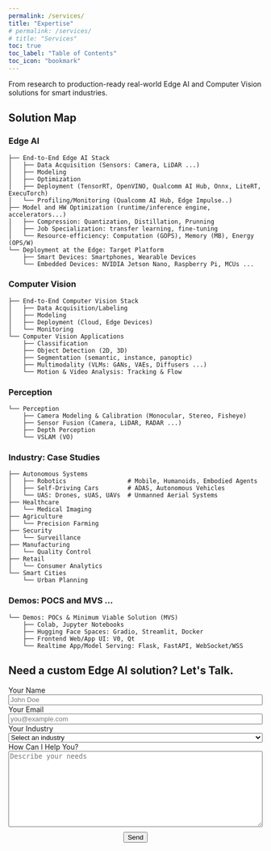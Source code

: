 ```yaml
---
permalink: /services/
title: "Expertise"
# permalink: /services/
# title: "Services"
toc: true
toc_label: "Table of Contents"
toc_icon: "bookmark"
---
```


From research to production-ready real-world Edge AI and Computer Vision solutions for smart industries.

## Solution Map

### Edge AI
```
├── End-to-End Edge AI Stack            
│   ├── Data Acquisition (Sensors: Camera, LiDAR ...)
│   ├── Modeling        
│   ├── Optimization                   
│   ├── Deployment (TensorRT, OpenVINO, Qualcomm AI Hub, Onnx, LiteRT, ExecuTorch)       
│   └── Profiling/Monitoring (Qualcomm AI Hub, Edge Impulse..)
├── Model and HW Optimization (runtime/inference engine, accelerators...)
│   ├── Compression: Quantization, Distillation, Prunning 
│   ├── Job Specialization: transfer learning, fine-tuning                                   
│   └── Resource-efficiency: Computation (GOPS), Memory (MB), Energy (OPS/W)
└── Deployment at the Edge: Target Platform
    ├── Smart Devices: Smartphones, Wearable Devices                                                     
    └── Embedded Devices: NVIDIA Jetson Nano, Raspberry Pi, MCUs ...  
```

### Computer Vision
```
├── End-to-End Computer Vision Stack            
│   ├── Data Acquisition/Labeling
│   ├── Modeling        
│   ├── Deployment (Cloud, Edge Devices)        
│   └── Monitoring
└── Computer Vision Applications
    ├── Classification
    ├── Object Detection (2D, 3D)        
    ├── Segmentation (semantic, instance, panoptic)                   
    ├── Multimodality (VLMs: GANs, VAEs, Diffusers ...)        
    └── Motion & Video Analysis: Tracking & Flow
```

### Perception
``` 
└── Perception
    ├── Camera Modeling & Calibration (Monocular, Stereo, Fisheye) 
    ├── Sensor Fusion (Camera, LiDAR, RADAR ...)                   
    ├── Depth Perception                                                     
    └── VSLAM (VO) 
``` 

### Industry: Case Studies
```
├── Autonomous Systems           
│   ├── Robotics                 # Mobile, Humanoids, Embodied Agents
│   ├── Self-Driving Cars        # ADAS, Autonomous Vehicles
│   └── UAS: Drones, sUAS, UAVs  # Unmanned Aerial Systems
├── Healthcare 
│   └── Medical Imaging 
├── Agriculture   
│   └── Precision Farming
├── Security
│   └── Surveillance
├── Manufacturing 
│   └── Quality Control
├── Retail 
│   └── Consumer Analytics
└── Smart Cities
    └── Urban Planning
```

### Demos: POCS and MVS ... 
```
└── Demos: POCs & Minimum Viable Solution (MVS)
    ├── Colab, Jupyter Notebooks                                                      
    ├── Hugging Face Spaces: Gradio, Streamlit, Docker                                                     
    ├── Frontend Web/App UI: V0, Qt                                                      
    └── Realtime App/Model Serving: Flask, FastAPI, WebSocket/WSS  
``` 

## Need a custom Edge AI solution? Let's Talk.

<div style="margin-top: 0 10px; text-align: left;">
<form action="https://formspree.io/f/xanenwpg" method="POST">
    <label for="name" style="margin-top: 10px;">Your Name</label><br>
    <input name="name" id="name" type="text" required style="width: 100%;" placeholder="John Doe"><br>
    <label for="email" style="margin-top: 10px;">Your Email</label><br>
    <input name="email" id="email" type="email" required style="width: 100%;" placeholder="you@example.com"><br>
    <label for="industry" style="margin-top: 10px;">Your Industry</label><br>
    <select name="industry" id="industry" style="width: 100%;">
        <option value="" disabled selected>Select an industry</option>
        <option value="Agriculture">Agriculture</option>
        <option value="Automotive">Automotive</option>
        <option value="Healthcare">Healthcare</option>
        <option value="Manufacturing">Manufacturing</option>
        <option value="Retail">Retail</option>
        <option value="Robotics">Robotics</option>
        <option value="Security">Security</option>
        <option value="Smart Cities">Smart Cities</option>
        <option value="UAVs">UAVs</option>
        <option value="Other">Other</option>
    </select><br>
    <label for="message" style="margin-top: 20px;">How Can I Help You?</label><br>
    <textarea name="message" id="message" required style="width: 100%; height: 150px;" placeholder="Describe your needs"></textarea><br>
    <div style="margin-top: 10px; text-align: center;">
        <button type="submit" class="btn btn--primary" style="margin: 0 10px;">Send</button>
    </div>
</form>
</div>

